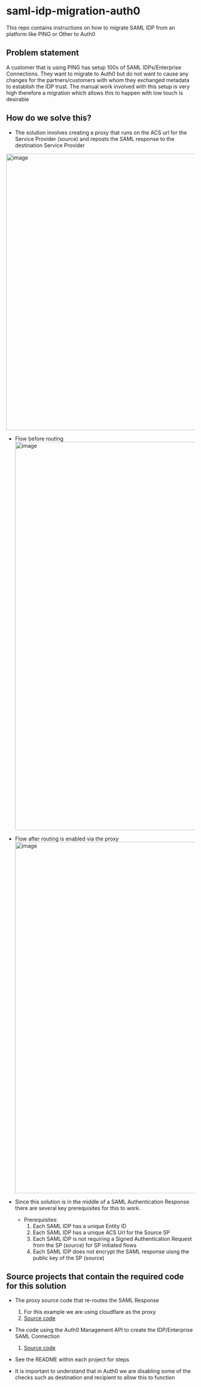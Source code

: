 # saml-idp-migration-auth0
This repo contains instructions on how to migrate SAML IDP from an platform like PING or Other to Auth0


## Problem statement
A customer that is using PING has setup 100s of SAML IDPs/Enterprise Connections. They want to migrate to Auth0 but do not want to cause any changes for the partners/customers with whom they exchanged metadata to establish the IDP trust. The manual work involved with this setup is very high therefore a migration which allows this to happen with low touch is desirable


## How do we solve this?
  
    
  - The solution involves creating a proxy that runs on the ACS url for the Service Provider (source) and reposts the SAML response to the destination Service Provider
  
  <img width="738" alt="image" src="https://user-images.githubusercontent.com/7750618/182960288-2f84d4f6-4175-4a5e-b88f-001d956e791d.png">
  
  
  - Flow before routing
    <img width="1037" alt="image" src="https://user-images.githubusercontent.com/7750618/182974049-ea7ff3db-bcc9-4bdc-b127-88d037dad5d2.png">

  - Flow after routing is enabled via the proxy
    <img width="938" alt="image" src="https://user-images.githubusercontent.com/7750618/182973929-b3ace148-447d-4843-b57e-82d90e0c9d8a.png">

  
  
  - Since this solution is in the middle of a SAML Authentication Response there are several key prerequisites for this to work.
    - Prerequisites:
      1. Each SAML IDP has a unique Entity ID
      2. Each SAML IDP has a unique ACS Url for the Source SP
      3. Each SAML IDP is not requiring a Signed Authentication Request from the SP (source) for SP initiated flows
      4. Each SAML IDP does not encrypt the SAML response uisng the public key of the SP (source)
      
      
  ## Source projects that contain the required code for this solution
  
  - The proxy source code that re-routes the SAML Response
    1. For this example we are using cloudflare as the proxy
    2. [Source code](https://github.com/pushpabrol/cf-worker-saml-proxy-externalsp-auth0)

  - The code using the Auth0 Management API to create the IDP/Enterprise SAML Connection
    1. [Source code](https://github.com/pushpabrol/auth0-create-saml-connection)

  - See the README within each project for steps
  - It is important to understand that in Auth0 we are disabling some of the checks such as destination and recipient to allow this to function

    
    
      
   
      
      
      


